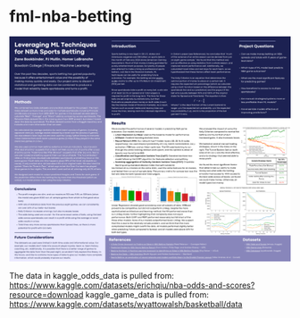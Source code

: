 # fml-nba-betting

![Poster](images/poster.png)


The data in kaggle_odds_data is pulled from: https://www.kaggle.com/datasets/erichqiu/nba-odds-and-scores?resource=download
kaggle_game_data is pulled from: https://www.kaggle.com/datasets/wyattowalsh/basketball/data
